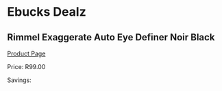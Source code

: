 
# Ebucks Dealz
## Rimmel Exaggerate Auto Eye Definer Noir Black
[Product Page](https://www.ebucks.com/web/shop/productSelected.do?prodId=1047590867&catId=1158500262)

Price: R99.00

Savings: 


	